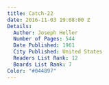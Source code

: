 ```yaml
---
title: Catch-22
date: 2016-11-03 19:08:00 Z
Details:
  Author: Joseph Heller
  Number of Pages: 544
  Date Published: 1961
  City Published: United States
  Readers List Rank: 12
  Boards List Rank: 7
Color: "#044897"
---
```


